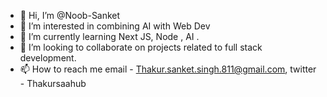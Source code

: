 - 👋 Hi, I’m @Noob-Sanket
- 👀 I’m interested in combining AI with Web Dev
- 🌱 I’m currently learning Next JS, Node , AI . 
- 💞️ I’m looking to collaborate on projects related to full stack development.
- 📫 How to reach me email - Thakur.sanket.singh.811@gmail.com, twitter - Thakursaahub 

<!---
Noob-Sanket/Noob-Sanket is a ✨ special ✨ repository because its `README.md` (this file) appears on your GitHub profile.
You can click the Preview link to take a look at your changes.
--->
